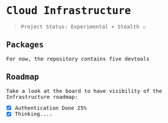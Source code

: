 <samp>

# Cloud Infrastructure

> Project Status: Experimental + Stealth ⚠️

## Packages

For now, the repository contains five devtools

## Roadmap

Take a look at the board to have visibility of the Infrastructure roadmap:

- [x] Authentication Done 25%
- [x] Thinking....

</samp>
